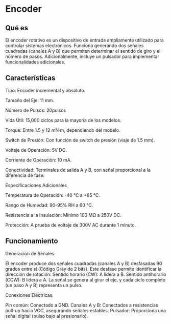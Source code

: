 # Encoder

## Qué es

El encoder rotativo es un dispositivo de entrada ampliamente utilizado para controlar sistemas electrónicos. Funciona generando dos señales cuadradas (canales A y B) que permiten determinar el sentido de giro y el número de pasos. Adicionalmente, incluye un pulsador para implementar funcionalidades adicionales.

## Características

Tipo: Encoder incremental y absoluto.

Tamaño del Eje: 11 mm.

Número de Pulsos: 20pulsos

Vida Útil:
15,000 ciclos para la mayoría de los modelos.

Torque: Entre 1.5 y 12 mN·m, dependiendo del modelo.

Switch de Presión: Con función de switch de presión (viaje de 1.5 mm).

Voltaje de Operación: 5V DC.

Corriente de Operación: 10 mA.

Conectividad: Terminales de salida A y B, con señal proporcional a la diferencia de fase.

Especificaciones Adicionales

Temperatura de Operación: -40 °C a +85 °C.

Rango de Humedad: 90-95% RH a 60 °C.

Resistencia a la Insulación: Mínimo 100 MΩ a 250V DC.

Protección: A prueba de voltaje de 300V AC durante 1 minuto.

## Funcionamiento

Generación de Señales:

El encoder produce dos señales cuadradas (canales A y B) desfasadas 90 grados entre sí (Código Gray de 2 bits). Este desfase permite identificar la dirección de rotación:
Sentido horario (CW): A lidera a B.
Sentido antihorario (CCW): B lidera a A.
La señal se genera al girar el eje, y cada ciclo completo (un paso A y B) representa un pulso.

Conexiones Eléctricas:

Pin común: Conectado a GND.
Canales A y B: Conectados a resistencias pull-up hacia VCC, asegurando señales estables.
Pulsador: Proporciona una señal digital (pulso bajo al presionarlo).
